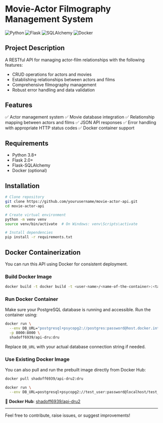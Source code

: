 # Movie-Actor Filmography Management System

![Python](https://img.shields.io/badge/Python-3.8+-blue.svg)
![Flask](https://img.shields.io/badge/Flask-2.0+-green.svg)
![SQLAlchemy](https://img.shields.io/badge/SQLAlchemy-1.4-orange.svg)
![Docker](https://img.shields.io/badge/Docker-Compatible-brightgreen.svg)

## Project Description

A RESTful API for managing actor-film relationships with the following features:

* CRUD operations for actors and movies
* Establishing relationships between actors and films
* Comprehensive filmography management
* Robust error handling and data validation

## Features

✅ Actor management system
✅ Movie database integration
✅ Relationship mapping between actors and films
✅ JSON API responses
✅ Error handling with appropriate HTTP status codes
✅ Docker container support

## Requirements

* Python 3.8+
* Flask 2.0+
* Flask-SQLAlchemy
* Docker (optional)

## Installation

```bash
# Clone repository
git clone https://github.com/yourusername/movie-actor-api.git
cd movie-actor-api

# Create virtual environment
python -m venv venv
source venv/bin/activate  # On Windows: venv\Scripts\activate

# Install dependencies
pip install -r requirements.txt
```

## Docker Containerization

You can run this API using Docker for consistent deployment.

### Build Docker Image

```bash
docker build -t docker build -t <user-name>/<name-of-the-container>:<tag-name> .
```

### Run Docker Container

Make sure your PostgreSQL database is running and accessible. Run the container using:

```bash
docker run \
  --env DB_URL="postgresql+psycopg2://postgres:password@host.docker.internal:5432/movies_db" \
  -p 8000:8000 \
  shadoff6939/api-dru:dru
```

Replace `DB_URL` with your actual database connection string if needed.

### Use Existing Docker Image

You can also pull and run the prebuilt image directly from Docker Hub:

```bash
docker pull shadoff6939/api-dru2:dru

docker run \
  --env DB_URL=postgresql+psycopg2://test_user:password@localhost/test_db -p 8000:8000 <user-name>/<name-of-the-container>:<tag-name>
```

🔗 **Docker Hub**: [shadoff6939/api-dru2](https://hub.docker.com/r/shadoff6939/api-dru2)

---

Feel free to contribute, raise issues, or suggest improvements!
